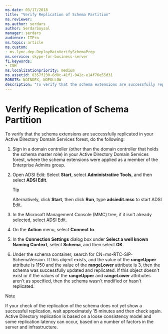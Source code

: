 ```yaml
---
ms.date: 03/17/2018
title: "Verify Replication of Schema Partition"
ms.reviewer: 
ms.author: serdars
author: SerdarSoysal
manager: serdars
audience: ITPro
ms.topic: article
ms.custom:
- ms.lync.dep.DeployMainVerifySchemaPrep
ms.service: skype-for-business-server
f1.keywords:
- CSH
ms.localizationpriority: medium
ms.assetid: 0357f230-6d0c-41f1-942c-e14f76e55d31
ROBOTS: NOINDEX, NOFOLLOW
description: "To verify that the schema extensions are successfully replicated in your Active Directory Domain Services forest, do the following:"
---
```


# Verify Replication of Schema Partition
 
To verify that the schema extensions are successfully replicated in your Active Directory Domain Services forest, do the following:
  
1. Sign in a domain controller (other than the domain controller that holds the schema master role) in your Active Directory Domain Services forest, where the schema extensions were applied as a member of the Enterprise Admins group.
    
2. Open ADSI Edit: Select **Start**, select **Administrative Tools**, and then select **ADSI Edit**.
    
    > [!TIP]
    > Alternatively, click **Start**, then click **Run**, type **adsiedit.msc** to start ADSI Edit.
  
3. In the Microsoft Management Console (MMC) tree, if it isn't already selected, select ADSI Edit.
    
4. On the **Action** menu, select **Connect to**.
    
5. In the **Connection Settings** dialog box under **Select a well known Naming Context**, select **Schema**, and then select **OK**.
    
6. Under the schema container, search for CN=ms-RTC-SIP-SchemaVersion. If this object exists, and the value of the **rangeUpper** attribute is 1150 and the value of the **rangeLower** attribute is 3, then the schema was successfully updated and replicated. If this object doesn't exist or if the values of the **rangeUpper** and **rangeLower** attributes aren't as specified, then the schema wasn't modified or hasn't replicated.
    
> [!NOTE]
> If your check of the replication of the schema does not yet show a successful replication, wait approximately 15 minutes and then check again. Active Directory replication is based on a loose consistency model and some replication latency can occur, based on a number of factors in the server and infrastructure. 
  


